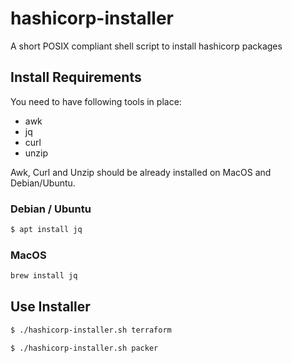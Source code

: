 # hashicorp-installer
A short POSIX compliant shell script to install hashicorp packages

## Install Requirements
You need to have following tools in place:
* awk
* jq
* curl
* unzip

Awk, Curl and Unzip should be already installed on MacOS and Debian/Ubuntu.

### Debian / Ubuntu
```sh
$ apt install jq
```

### MacOS
```sh
brew install jq
```

## Use Installer

```sh
$ ./hashicorp-installer.sh terraform

$ ./hashicorp-installer.sh packer
```
